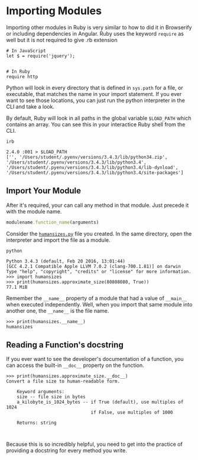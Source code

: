 # Importing Modules

Importing other modules in Ruby is very similar to how to did it in Browserify or including dependencies in Angular. Ruby uses the keyword `require` as well but it is not required to give .rb extension

```
# In JavaScript
let $ = require('jquery');


# In Ruby
require http
```

Python will look in every directory that is defined in `sys.path` for a file, or executable, that matches the name in your import statement. If you ever want to see those locations, you can just run the python interpreter in the CLI and take a look.

By default, Ruby will look in all paths in the global variable `$LOAD_PATH` which contains an array. You can see this in your interactice Ruby shell from the CLI.

```
irb

2.4.0 :001 > $LOAD_PATH
['', '/Users/student/.pyenv/versions/3.4.3/lib/python34.zip', '/Users/student/.pyenv/versions/3.4.3/lib/python3.4', '/Users/student/.pyenv/versions/3.4.3/lib/python3.4/lib-dynload', '/Users/student/.pyenv/versions/3.4.3/lib/python3.4/site-packages']

```

## Import Your Module

After it's required, your can call any method in that module. Just precede it with the module name.

```ruby
modulename.function_name(arguments)
```

Consider the [`humansizes.py`](humansizes.py) file you created. In the same directory, open the interpreter and import the file as a module.

```
python

Python 3.4.3 (default, Feb 20 2016, 13:01:44)
[GCC 4.2.1 Compatible Apple LLVM 7.0.2 (clang-700.1.81)] on darwin
Type "help", "copyright", "credits" or "license" for more information.
>>> import humansizes
>>> print(humansizes.approximate_size(80808080, True))
77.1 MiB
```

Remember the `__name__` property of a module that had a value of `__main__` when executed independently. Well, when you import that same module into another one, the `__name__` is the file name.

```
>>> print(humansizes.__name__)
humansizes
```

## Reading a Function's docstring

If you ever want to see the developer's documentation of a function, you can access the built-in `__doc__` property on the function.

```
>>> print(humansizes.approximate_size.__doc__)
Convert a file size to human-readable form.

    Keyword arguments:
    size -- file size in bytes
    a_kilobyte_is_1024_bytes -- if True (default), use multiples of 1024
                                if False, use multiples of 1000

    Returns: string



```

Because this is so incredibly helpful, you need to get into the practice of providing a docstring for every method you write.
